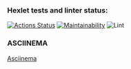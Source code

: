 ### Hexlet tests and linter status:

[![Actions Status](https://github.com/enareel/frontend-project-lvl1/workflows/hexlet-check/badge.svg)](https://github.com/enareel/frontend-project-lvl1/actions)
[![Maintainability](https://api.codeclimate.com/v1/badges/a99a88d28ad37a79dbf6/maintainability)](https://codeclimate.com/github/codeclimate/codeclimate/maintainability)
![Lint](https://github.com/enareel/frontend-project-lvl1/actions/workflows/project-lint.yml/badge.svg)

### ASCIINEMA

[Asciinema](https://asciinema.org/a/o5j0wp7Tj1nrTP66UFFWXjhea)
